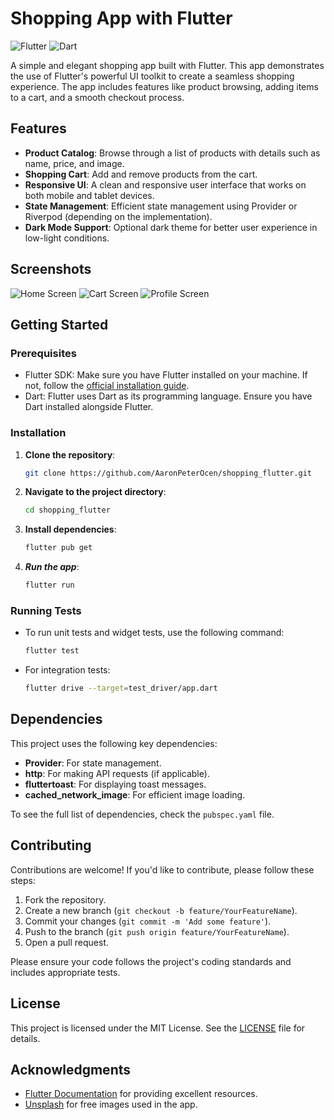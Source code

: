 # Shopping App with Flutter

![Flutter](https://img.shields.io/badge/Flutter-%2302569B.svg?style=for-the-badge&logo=Flutter&logoColor=white)
![Dart](https://img.shields.io/badge/Dart-%230175C2.svg?style=for-the-badge&logo=Dart&logoColor=white)

A simple and elegant shopping app built with Flutter. This app demonstrates the use of Flutter's powerful UI toolkit to create a seamless shopping experience. The app includes features like product browsing, adding items to a cart, and a smooth checkout process.

## Features

- **Product Catalog**: Browse through a list of products with details such as name, price, and image.
- **Shopping Cart**: Add and remove products from the cart.
- **Responsive UI**: A clean and responsive user interface that works on both mobile and tablet devices.
- **State Management**: Efficient state management using Provider or Riverpod (depending on the implementation).
- **Dark Mode Support**: Optional dark theme for better user experience in low-light conditions.

## Screenshots

![Home Screen](screenshots/home.png)
![Cart Screen](screenshots/cart.png)
![Profile Screen](screenshots/profile.png)

## Getting Started

### Prerequisites

- Flutter SDK: Make sure you have Flutter installed on your machine. If not, follow the [official installation guide](https://flutter.dev/docs/get-started/install).
- Dart: Flutter uses Dart as its programming language. Ensure you have Dart installed alongside Flutter.

### Installation

1. **Clone the repository**:
   ```bash
   git clone https://github.com/AaronPeterOcen/shopping_flutter.git

2. **Navigate to the project directory**:
    ```bash
    cd shopping_flutter


3. **Install dependencies**:
    ```bash
    flutter pub get

4. ***Run the app***:
    ```bash
    flutter run

### Running Tests
- To run unit tests and widget tests, use the following command:

    ```bash
    flutter test

- For integration tests:
    ```bash
    flutter drive --target=test_driver/app.dart

## Dependencies

This project uses the following key dependencies:

- **Provider**: For state management.
- **http**: For making API requests (if applicable).
- **fluttertoast**: For displaying toast messages.
- **cached_network_image**: For efficient image loading.

To see the full list of dependencies, check the `pubspec.yaml` file.

## Contributing

Contributions are welcome! If you'd like to contribute, please follow these steps:

1. Fork the repository.
2. Create a new branch (`git checkout -b feature/YourFeatureName`).
3. Commit your changes (`git commit -m 'Add some feature'`).
4. Push to the branch (`git push origin feature/YourFeatureName`).
5. Open a pull request.

Please ensure your code follows the project's coding standards and includes appropriate tests.

## License

This project is licensed under the MIT License. See the [LICENSE](LICENSE) file for details.

## Acknowledgments

- [Flutter Documentation](https://flutter.dev/docs) for providing excellent resources.
- [Unsplash](https://unsplash.com/) for free images used in the app.